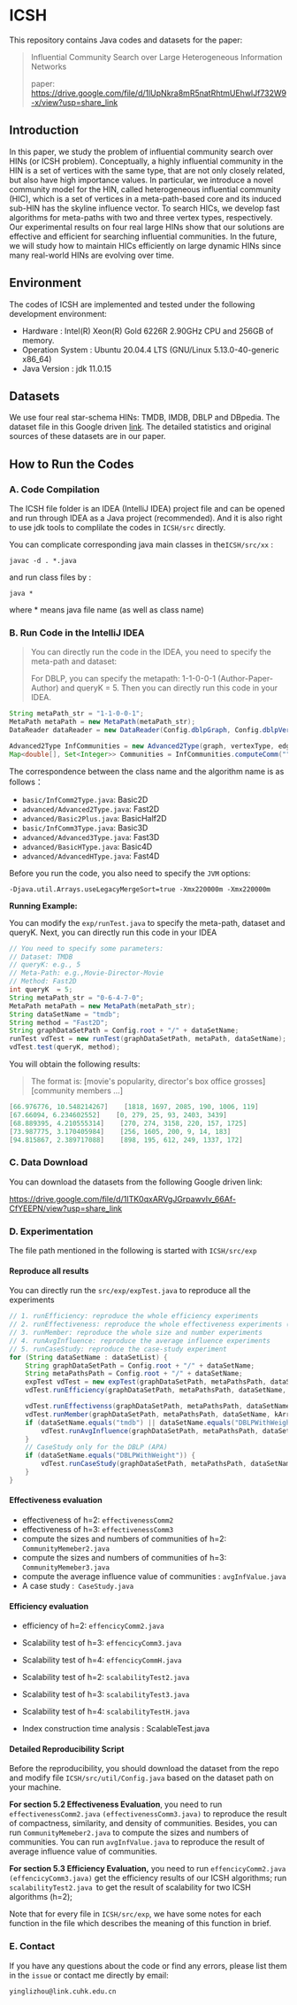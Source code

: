 # ICSH

This repository contains Java codes and datasets for the paper:

> Influential Community Search over Large Heterogeneous Information Networks
>
> paper: https://drive.google.com/file/d/1lUpNkra8mR5natRhtmUEhwlJf732W9-x/view?usp=share_link

## Introduction

In this paper, we study the problem of influential community search over HINs (or ICSH problem). Conceptually, a highly influential community in the HIN is a set of vertices with the same type, that are not only closely related, but also have high importance values. In particular, we introduce a novel community model for the HIN, called heterogeneous influential community (HIC), which is a set of vertices in a meta-path-based core and its induced sub-HIN has the skyline influence vector. To search HICs, we develop fast algorithms for meta-paths with two and three vertex types, respectively. Our experimental results on four real large HINs show that our solutions are effective and efficient for searching influential communities. In the future, we will study how to maintain HICs efficiently on large dynamic HINs since many real-world HINs are evolving over time.

## Environment

The codes of ICSH are implemented and tested under the following development environment:

- Hardware : Intel(R) Xeon(R) Gold 6226R 2.90GHz CPU and 256GB of memory.
- Operation System : Ubuntu 20.04.4 LTS (GNU/Linux 5.13.0-40-generic x86_64)
- Java Version : jdk 11.0.15

## Datasets

We use four real star-schema HINs: TMDB, IMDB, DBLP and DBpedia. The dataset file in this Google driven [link](https://drive.google.com/file/d/1ITK0qxARVgJGrpawvIv_66Af-CfYEEPN/view?usp=share_link). The detailed statistics and original sources of these datasets are in our paper.

## How to Run the Codes

### A. Code Compilation

The ICSH file folder is an IDEA (IntelliJ IDEA) project file and can be opened and run through IDEA as a Java project (recommended). And it is also right to use jdk tools to complilate the codes in `ICSH/src` directly.

You can complicate corresponding java main classes in the`ICSH/src/xx` :

`javac -d . *.java`

and run class files by :

`java *`

where * means java file name (as well as class name)

### B. Run Code in the IntelliJ IDEA

> You can directly run the code in the IDEA, you need to specify the meta-path and  dataset:
>
> For DBLP, you can specify the metapath: 1-1-0-0-1 (Author-Paper-Author) and queryK = 5. Then you can directly run this code in your IDEA.

```java
String metaPath_str = "1-1-0-0-1";
MetaPath metaPath = new MetaPath(metaPath_str);
DataReader dataReader = new DataReader(Config.dblpGraph, Config.dblpVertex, Config.dblpEdge, Config.dblpWeight);

Advanced2Type InfCommunities = new Advanced2Type(graph, vertexType, edgeType, weight, 5, metaPath);
Map<double[], Set<Integer>> Communities = InfCommunities.computeComm("");
```

The correspondence between the class name and the algorithm name is as follows：

+ `basic/InfComm2Type.java`: Basic2D
+ `advanced/Advanced2Type.java`: Fast2D
+ `advanced/Basic2Plus.java`: BasicHalf2D
+ `basic/InfComm3Type.java`: Basic3D
+ `advanced/Advanced3Type.java`: Fast3D
+ `advanced/BasicHType.java`: Basic4D
+ `advanced/AdvancedHType.java`: Fast4D

Before you run the code, you also need to specify the `JVM` options:

`-Djava.util.Arrays.useLegacyMergeSort=true -Xmx220000m -Xmx220000m`

**Running Example:**

You can modify the `exp/runTest.java` to specify the meta-path, dataset and queryK. Next, you can directly run this code in your IDEA

```java
// You need to specify some parameters:
// Dataset: TMDB
// queryK: e.g., 5
// Meta-Path: e.g.,Movie-Director-Movie
// Method: Fast2D
int queryK  = 5;
String metaPath_str = "0-6-4-7-0";
MetaPath metaPath = new MetaPath(metaPath_str);
String dataSetName = "tmdb";
String method = "Fast2D";
String graphDataSetPath = Config.root + "/" + dataSetName;
runTest vdTest = new runTest(graphDataSetPath, metaPath, dataSetName);
vdTest.test(queryK, method);
```

You will obtain the following results:

> The format is: [movie's popularity,  director's box office grosses]  [community members ...]

```java
[66.976776, 10.548214267]    [1818, 1697, 2085, 190, 1006, 119]
[67.66094, 6.234602552]    [0, 279, 25, 93, 2403, 3439]
[68.889395, 4.210555314]    [270, 274, 3158, 220, 157, 1725]
[73.987775, 3.170405984]    [256, 1605, 200, 9, 14, 183]
[94.815867, 2.389717088]    [898, 195, 612, 249, 1337, 172]
```

### C. Data Download

You can download the datasets from the following Google driven link:

https://drive.google.com/file/d/1ITK0qxARVgJGrpawvIv_66Af-CfYEEPN/view?usp=share_link

### D. Experimentation

The file path mentioned in the following is started with `ICSH/src/exp`
#### Reproduce all results
You can directly run the `src/exp/expTest.java` to reproduce all the experiments
```java
// 1. runEfficiency: reproduce the whole efficiency experiments
// 2. runEffectiveness: reproduce the whole effectiveness experiments (i.e., diameter, path-sim, etc.)
// 3. runMember: reproduce the whole size and number experiments
// 4. runAvgInfluence: reproduce the average influence experiments
// 5. runCaseStudy: reproduce the case-study experiment
for (String dataSetName : dataSetList) {
    String graphDataSetPath = Config.root + "/" + dataSetName;
    String metaPathsPath = Config.root + "/" + dataSetName;
    expTest vdTest = new expTest(graphDataSetPath, metaPathsPath, dataSetName);
    vdTest.runEfficiency(graphDataSetPath, metaPathsPath, dataSetName, kArry);

    vdTest.runEffectivenss(graphDataSetPath, metaPathsPath, dataSetName, 5); // 5 is the default queryK.
    vdTest.runMember(graphDataSetPath, metaPathsPath, dataSetName, kArry);
    if (dataSetName.equals("tmdb") || dataSetName.equals("DBLPWithWeight")) {
        vdTest.runAvgInfluence(graphDataSetPath, metaPathsPath, dataSetName, 5); // Only for TMDB (MDM and GMDMG) and DBLP (APA and TPVPT)
    }
    // CaseStudy only for the DBLP (APA)
    if (dataSetName.equals("DBLPWithWeight")) {
        vdTest.runCaseStudy(graphDataSetPath, metaPathsPath, dataSetName);
    }
}
```
#### Effectiveness evaluation

- effectiveness of h=2: `effectivenessComm2`
- effectiveness of h=3: `effectivenessComm3`
- compute the sizes and numbers of communities of h=2: `CommunityMemeber2.java`
- compute the sizes and numbers of communities of h=3: `CommunityMemeber3.java`
- compute the average influence value of communities : `avgInfValue.java`
- A case study :` CaseStudy.java`

#### Efficiency evaluation

- efficiency of h=2: `effencicyComm2.java`
- Scalability test  of h=3: `effencicyComm3.java`
- Scalability test  of h=4: `effencicyCommH.java`

- Scalability test  of h=2: `scalabilityTest2.java`
- Scalability test  of h=3: `scalabilityTest3.java`
- Scalability test  of h=4: `scalabilityTestH.java`
- Index construction time analysis : ScalableTest.java

#### **Detailed Reproducibility Script**

Before the reproducibility, you should download the dataset from the repo and modify file `ICSH/src/util/Config.java` based on the dataset path on your machine.

**For section 5.2 Effectiveness Evaluation**, you need to run `effectivenessComm2.java` `(effectivenessComm3.java)` to reproduce the result of compactness, similarity, and density of communities. Besides, you can run  `CommunityMemeber2.java` to compute the sizes and numbers of communities. You can run `avgInfValue.java` to reproduce the result of average influence value of communities.

**For section 5.3 Efficiency Evaluation,** you need to run `effencicyComm2.java` `(effencicyComm3.java)` get the efficiency results of our ICSH algorithms; run `scalabilityTest2.java `to get the result of scalability for two ICSH algorithms (h=2);

Note that for every file in `ICSH/src/exp`, we have some notes for each function in the file which describes the meaning of this function in brief.

### E. Contact

If you have any questions about the code or find any errors, please list them in the `issue` or contact me directly by email:

`yinglizhou@link.cuhk.edu.cn`
